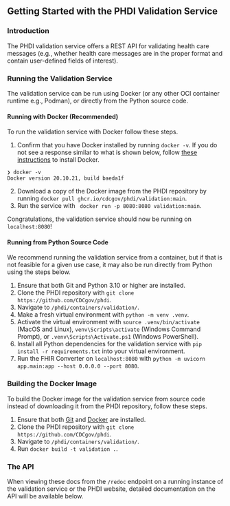 ## Getting Started with the PHDI Validation Service

### Introduction
The PHDI validation service offers a REST API for validating health care messages (e.g., whether health care messages are in the proper format and contain user-defined fields of interest).

### Running the Validation Service

The validation service can be run using Docker (or any other OCI container runtime e.g., Podman), or directly from the Python source code.

#### Running with Docker (Recommended)

To run the validation service with Docker follow these steps.
1. Confirm that you have Docker installed by running `docker -v`. If you do not see a response similar to what is shown below, follow [these instructions](https://docs.docker.com/get-docker/) to install Docker.
```
❯ docker -v
Docker version 20.10.21, build baeda1f
``` 
2. Download a copy of the Docker image from the PHDI repository by running `docker pull ghcr.io/cdcgov/phdi/validation:main`.
3. Run the service with ` docker run -p 8080:8080 validation:main`.

Congratulations, the validation service should now be running on `localhost:8080`!

#### Running from Python Source Code

We recommend running the validation service from a container, but if that is not feasible for a given use case, it may also be run directly from Python using the steps below.

1. Ensure that both Git and Python 3.10 or higher are installed.
2. Clone the PHDI repository with `git clone https://github.com/CDCgov/phdi`.
3. Navigate to `/phdi/containers/validation/`.
4. Make a fresh virtual environment with `python -m venv .venv`.
5. Activate the virtual environment with `source .venv/bin/activate` (MacOS and Linux), `venv\Scripts\activate` (Windows Command Prompt), or `.venv\Scripts\Activate.ps1` (Windows PowerShell).
5. Install all Python dependencies for the validation service with `pip install -r requirements.txt` into your virtual environment.
6. Run the FHIR Converter on `localhost:8080` with `python -m uvicorn app.main:app --host 0.0.0.0 --port 8080`. 

### Building the Docker Image

To build the Docker image for the validation service from source code instead of downloading it from the PHDI repository, follow these steps.
1. Ensure that both [Git](https://git-scm.com/book/en/v2/Getting-Started-Installing-Git) and [Docker](https://docs.docker.com/get-docker/) are installed.
2. Clone the PHDI repository with `git clone https://github.com/CDCgov/phdi`.
3. Navigate to `/phdi/containers/validation/`.
4. Run `docker build -t validation .`.

### The API 

When viewing these docs from the `/redoc` endpoint on a running instance of the validation service or the PHDI website, detailed documentation on the API will be available below. 
